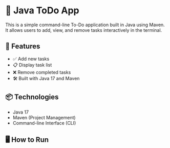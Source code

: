 # 📝 Java ToDo App

This is a simple command-line To-Do application built in Java using Maven.  
It allows users to add, view, and remove tasks interactively in the terminal.

## 🚀 Features

- ✅ Add new tasks
- 📋 Display task list
- ❌ Remove completed tasks
- 🛠 Built with Java 17 and Maven

## 📦 Technologies

- Java 17
- Maven (Project Management)
- Command-line Interface (CLI)

## 🖥️ How to Run

